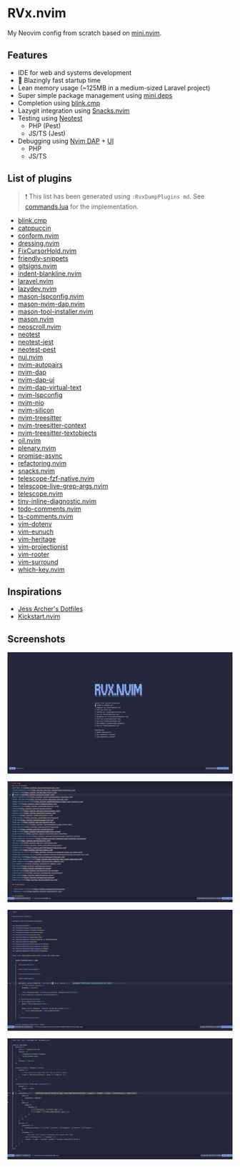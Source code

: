 # RVx.nvim

My Neovim config from scratch based on [mini.nvim](https://github.com/echasnovski/mini.nvim).

## Features

- IDE for web and systems development
- 🚀 Blazingly fast startup time
- Lean memory usage (~125MB in a medium-sized Laravel project)
- Super simple package management using [mini.deps](https://github.com/echasnovski/mini.deps)
- Completion using [blink.cmp](https://github.com/hrsh7th/nvim-cmp)
- Lazygit integration using [Snacks.nvim](https://github.com/folke/snacks.nvim)
- Testing using [Neotest](https://github.com/nvim-neotest/neotest)
  - PHP (Pest)
  - JS/TS (Jest)
- Debugging using [Nvim DAP](https://github.com/mfussenegger/nvim-dap) + [UI](https://github.com/rcarriga/nvim-dap-ui)
  - PHP
  - JS/TS

## List of plugins

> ❗ This list has been generated using `:RvxDumpPlugins md`. See [commands.lua](./lua/commands.lua) for the implementation.

- [blink.cmp](https://github.com/saghen/blink.cmp)
- [catppuccin](https://github.com/catppuccin/nvim)
- [conform.nvim](https://github.com/stevearc/conform.nvim)
- [dressing.nvim](https://github.com/stevearc/dressing.nvim)
- [FixCursorHold.nvim](https://github.com/antoinemadec/FixCursorHold.nvim)
- [friendly-snippets](https://github.com/rafamadriz/friendly-snippets)
- [gitsigns.nvim](https://github.com/lewis6991/gitsigns.nvim)
- [indent-blankline.nvim](https://github.com/lukas-reineke/indent-blankline.nvim)
- [laravel.nvim](https://github.com/adalessa/laravel.nvim)
- [lazydev.nvim](https://github.com/folke/lazydev.nvim)
- [mason-lspconfig.nvim](https://github.com/williamboman/mason-lspconfig.nvim)
- [mason-nvim-dap.nvim](https://github.com/jay-babu/mason-nvim-dap.nvim)
- [mason-tool-installer.nvim](https://github.com/WhoIsSethDaniel/mason-tool-installer.nvim)
- [mason.nvim](https://github.com/williamboman/mason.nvim)
- [neoscroll.nvim](https://github.com/karb94/neoscroll.nvim)
- [neotest](https://github.com/nvim-neotest/neotest)
- [neotest-jest](https://github.com/nvim-neotest/neotest-jest)
- [neotest-pest](https://github.com/V13Axel/neotest-pest)
- [nui.nvim](https://github.com/MunifTanjim/nui.nvim)
- [nvim-autopairs](https://github.com/windwp/nvim-autopairs)
- [nvim-dap](https://github.com/mfussenegger/nvim-dap)
- [nvim-dap-ui](https://github.com/rcarriga/nvim-dap-ui)
- [nvim-dap-virtual-text](https://github.com/theHamsta/nvim-dap-virtual-text)
- [nvim-lspconfig](https://github.com/neovim/nvim-lspconfig)
- [nvim-nio](https://github.com/nvim-neotest/nvim-nio)
- [nvim-silicon](https://github.com/michaelrommel/nvim-silicon)
- [nvim-treesitter](https://github.com/nvim-treesitter/nvim-treesitter)
- [nvim-treesitter-context](https://github.com/nvim-treesitter/nvim-treesitter-context)
- [nvim-treesitter-textobjects](https://github.com/nvim-treesitter/nvim-treesitter-textobjects)
- [oil.nvim](https://github.com/stevearc/oil.nvim)
- [plenary.nvim](https://github.com/nvim-lua/plenary.nvim)
- [promise-async](https://github.com/kevinhwang91/promise-async)
- [refactoring.nvim](https://github.com/ThePrimeagen/refactoring.nvim)
- [snacks.nvim](https://github.com/folke/snacks.nvim)
- [telescope-fzf-native.nvim](https://github.com/nvim-telescope/telescope-fzf-native.nvim)
- [telescope-live-grep-args.nvim](https://github.com/nvim-telescope/telescope-live-grep-args.nvim)
- [telescope.nvim](https://github.com/nvim-telescope/telescope.nvim)
- [tiny-inline-diagnostic.nvim](https://github.com/rachartier/tiny-inline-diagnostic.nvim)
- [todo-comments.nvim](https://github.com/folke/todo-comments.nvim)
- [ts-comments.nvim](https://github.com/folke/ts-comments.nvim)
- [vim-dotenv](https://github.com/tpope/vim-dotenv)
- [vim-eunuch](https://github.com/tpope/vim-eunuch)
- [vim-heritage](https://github.com/jessarcher/vim-heritage)
- [vim-projectionist](https://github.com/tpope/vim-projectionist)
- [vim-rooter](https://github.com/airblade/vim-rooter)
- [vim-surround](https://github.com/tpope/vim-surround)
- [which-key.nvim](https://github.com/folke/which-key.nvim)

## Inspirations

- [Jess Archer's Dotfiles](https://github.com/jessarcher/dotfiles)
- [Kickstart.nvim](https://github.com/nvim-lua/kickstart.nvim)

## Screenshots

![Dashboard using Mini Starter](./screenshots/starter.png)

![Markdown File](./screenshots/markdown.png)

![PHP File](./screenshots/php.png)

![Lua File](./screenshots/lua.png)

